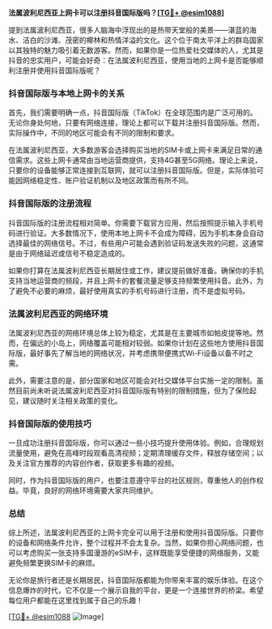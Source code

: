 **法属波利尼西亚上网卡可以注册抖音国际版吗？[[TG💪+ @esim1088](https://t.me/s/esim1088)]**

提到法属波利尼西亚，很多人脑海中浮现出的是热带天堂般的美景——湛蓝的海水、洁白的沙滩、茂密的椰林和热情洋溢的文化。这个位于南太平洋上的群岛国家以其独特的魅力吸引着无数游客。然而，如果你是一位热爱社交媒体的人，尤其是抖音的忠实用户，可能会好奇：在法属波利尼西亚，使用当地的上网卡是否能够顺利注册并使用抖音国际版呢？

### 抖音国际版与本地上网卡的关系

首先，我们需要明确一点，抖音国际版（TikTok）在全球范围内是广泛可用的。无论你身处何地，只要有网络连接，理论上都可以下载并注册抖音国际版。然而，实际操作中，不同的地区可能会有不同的限制和要求。

在法属波利尼西亚，大多数游客会选择购买当地的SIM卡或上网卡来满足日常的通信需求。这些上网卡通常由当地运营商提供，支持4G甚至5G网络。理论上来说，只要你的设备能够正常连接到互联网，就可以注册抖音国际版。但是，实际体验可能因网络稳定性、账户验证机制以及地区政策而有所不同。

### 抖音国际版的注册流程

抖音国际版的注册流程相对简单。你需要下载官方应用，然后按照提示输入手机号码进行验证。大多数情况下，使用本地上网卡不会成为障碍，因为手机本身会自动选择最佳的网络信号。不过，有些用户可能会遇到验证码发送失败的问题，这通常是由于网络延迟或信号不稳定造成的。

如果你打算在法属波利尼西亚长期居住或工作，建议提前做好准备。确保你的手机支持当地运营商的频段，并且上网卡的套餐流量足够支持频繁使用抖音。此外，为了避免不必要的麻烦，最好使用真实的手机号码进行注册，而不是虚拟号码。

### 法属波利尼西亚的网络环境

法属波利尼西亚的网络环境总体上较为稳定，尤其是在主要城市如帕皮提等地。然而，在偏远的小岛上，网络覆盖可能相对较弱。如果你计划在这些地方使用抖音国际版，最好事先了解当地的网络状况，并考虑携带便携式Wi-Fi设备以备不时之需。

此外，需要注意的是，部分国家和地区可能会对社交媒体平台实施一定的限制。虽然目前尚未听说法属波利尼西亚对抖音国际版有特别的限制措施，但为了保险起见，建议随时关注相关政策的变化。

### 抖音国际版的使用技巧

一旦成功注册抖音国际版，你可以通过一些小技巧提升使用体验。例如，合理规划流量使用，避免在高峰时段观看高清视频；定期清理缓存文件，释放存储空间；以及关注官方推荐的内容创作者，获取更多有趣的视频。

同时，作为抖音国际版的用户，也要注意遵守平台的社区规则，尊重他人的创作权益。毕竟，良好的网络环境需要大家共同维护。

### 总结

综上所述，法属波利尼西亚的上网卡完全可以用于注册和使用抖音国际版。只要你的设备和网络条件允许，整个过程并不会太复杂。当然，如果你担心网络问题，也可以考虑购买一张支持多国漫游的eSIM卡，这样既能享受便捷的网络服务，又能避免频繁更换SIM卡的麻烦。

无论你是旅行者还是长期居民，抖音国际版都能为你带来丰富的娱乐体验。在这个信息爆炸的时代，它不仅是一个展示自我的平台，更是一个连接世界的桥梁。希望每位用户都能在这里找到属于自己的乐趣！

[[TG💪+ @esim1088](https://t.me/s/esim1088) ![Image](https://i.postimg.cc/4NQfJmqS/Snipaste-2025-05-13-00-14-12.png)]